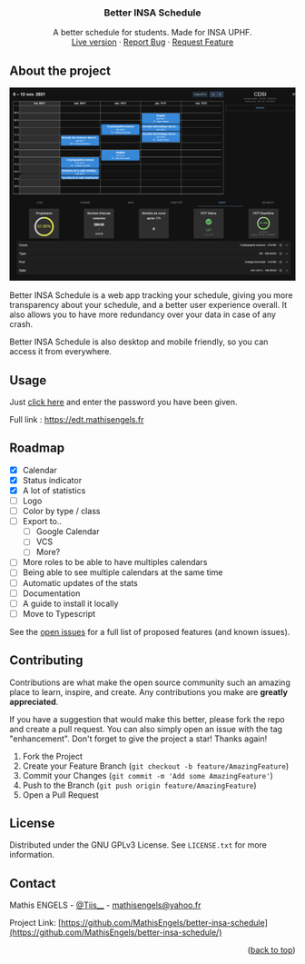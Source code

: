 <div align="center">
  <h3 align="center">Better INSA Schedule</h3>
  <p align="center">
    A better schedule for students. Made for INSA UPHF.
    <br />
    <a href="https://edt.mathisengels.fr">Live version</a>
    ·
    <a href="https://github.com/MathisEngels/better-insa-schedule/issues">Report Bug</a>
    ·
    <a href="https://github.com/MathisEngels/better-insa-schedule/issues">Request Feature</a>
  </p>
</div>

## About the project

[![Better INSA Schedule](images/Dashboard.png)](https://edt.mathisengels.fr)

Better INSA Schedule is a web app tracking your schedule, giving you more transparency about your schedule, and a better user experience overall. 
It also allows you to have more redundancy over your data in case of any crash.

Better INSA Schedule is also desktop and mobile friendly, so you can access it from everywhere.


## Usage

Just [click here](https://edt.mathisengels.fr) and enter the password you have been given.

Full link : https://edt.mathisengels.fr


## Roadmap

- [x] Calendar
- [x] Status indicator
- [x] A lot of statistics
- [ ] Logo
- [ ] Color by type / class
- [ ] Export to..
    - [ ] Google Calendar
    - [ ] VCS
    - [ ] More?
- [ ] More roles to be able to have multiples calendars
- [ ] Being able to see multiple calendars at the same time
- [ ] Automatic updates of the stats
- [ ] Documentation
- [ ] A guide to install it locally
- [ ] Move to Typescript

See the [open issues](https://github.com/MathisEngels/better-insa-schedule/issues) for a full list of proposed features (and known issues).


## Contributing

Contributions are what make the open source community such an amazing place to learn, inspire, and create. Any contributions you make are **greatly appreciated**.

If you have a suggestion that would make this better, please fork the repo and create a pull request. You can also simply open an issue with the tag "enhancement".
Don't forget to give the project a star! Thanks again!

1. Fork the Project
2. Create your Feature Branch (`git checkout -b feature/AmazingFeature`)
3. Commit your Changes (`git commit -m 'Add some AmazingFeature'`)
4. Push to the Branch (`git push origin feature/AmazingFeature`)
5. Open a Pull Request


## License

Distributed under the GNU GPLv3 License. See `LICENSE.txt` for more information.


## Contact

Mathis ENGELS - [@Tiis__](https://twitter.com/Tiis__) - mathisengels@yahoo.fr

Project Link: [https://github.com/MathisEngels/better-insa-schedule](https://github.com/MathisEngels/better-insa-schedule/)

<p align="right">(<a href="#top">back to top</a>)</p>